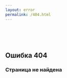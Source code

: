 ```yaml
---
layout: error
permalink: /404.html
---
```


<br>
<br>
<br>

## Ошибка 404
### Страница не найдена
<br>
